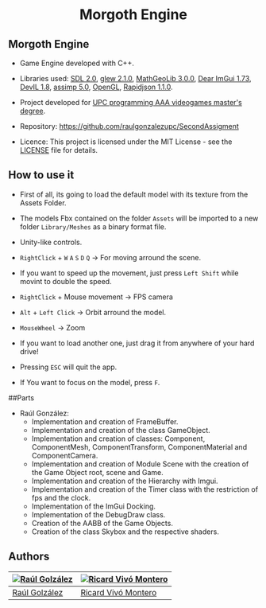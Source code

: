 <h1 align="center" style="border-bottom: none;">Morgoth Engine</h1>

## Morgoth Engine
- Game Engine developed with C++.
- Libraries used: [SDL 2.0](https://www.libsdl.org/), [glew 2.1.0](http://glew.sourceforge.net/), [MathGeoLib 3.0.0](https://github.com/juj/MathGeoLib/), [Dear ImGui 1.73](https://github.com/ocornut/imgui/), [DevIL 1.8](http://openil.sourceforge.net/), [assimp 5.0](https://github.com/assimp/assimp/), [OpenGL](https://www.opengl.org/), [Rapidjson 1.1.0](https://github.com/Tencent/rapidjson/).

- Project developed for [UPC programming AAA videogames master's degree](https://www.talent.upc.edu/ing/estudis/formacio/curs/201200/master-degree-advanced-programming-aaa-videogames/).


- Repository: https://github.com/raulgonzalezupc/SecondAssigment

- Licence: This project is licensed under the MIT License - see the [LICENSE](https://github.com/raulgonzalezupc/SecondAssigment/blob/master/LICENSE) file for details.

## How to use it
- First of all, its going to load the default model with its texture from the Assets Folder.

- The models Fbx contained on the folder `Assets` will be imported to a new folder `Library/Meshes` as a binary format file. 

- Unity-like controls.

- `RightClick` + `W` `A` `S` `D` `Q` &rarr; For moving arround the scene.
- If you want to speed up the movement, just press `Left Shift` while movint to double the speed. 

- `RightClick` + Mouse movement &rarr; FPS camera

- `Alt` + `Left Click` &rarr; Orbit arround the model.

- `MouseWheel` &rarr; Zoom

- If you want to load another one, just drag it from anywhere of your hard drive!

- Pressing `ESC` will quit the app.

- If You want to focus on the model, press `F`.


##Parts

- Raúl González:
	- Implementation and creation of FrameBuffer. 
	- Implementation and creation of the class GameObject.
	- Implementation and creation of classes: Component, ComponentMesh, ComponentTransform, ComponentMaterial and ComponentCamera.
	- Implementation and creation of Module Scene with the creation of the Game Object root, scene and Game. 
	- Implementation and creation of the Hierarchy with Imgui.
	- Implementation and creation of the Timer class with the restriction of fps and the clock. 
	- Implementation of the ImGui Docking. 
	- Implementation of the DebugDraw class. 
	- Creation of the AABB of the Game Objects. 
	- Creation of the class Skybox and the respective shaders. 


## Authors
| [![Raúl Golzález](https://github.com/raulgonzalezupc.png?size=10)](https://github.com/raulgonzalezupc) | [![Ricard Vivó Montero](https://github.com/RickyVimon.png?size=100)](https://github.com/RickyVimon) |
| ---- | ---- |
| [Raúl Golzález](https://github.com/raulgonzalezupc/) | [Ricard Vivó Montero](https://github.com/RickyVimon/) |



 
